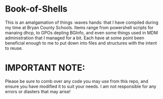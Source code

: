 # Book-of-Shells
This is an amalgamation of things :waves hands: that I have compiled during my time at Bryan County Schools. Items range from powershell scripts for manaing dhcp, to GPOs depling BGInfo, and even some things used in MDM administration that I managed for a bit. Each have at some point been beneficial enough to me to put down into files and structures with the intent to reuse.

# IMPORTANT NOTE:
Please be sure to comb over any code you may use from this repo, and ensure you have modified it to suit your needs. I am not responsible for any errors or diasters that may arise!